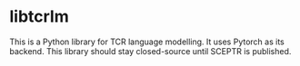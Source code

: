 # libtcrlm

This is a Python library for TCR language modelling.
It uses Pytorch as its backend.
This library should stay closed-source until SCEPTR is published.